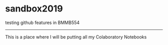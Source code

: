# sandbox2019
testing github features in BMMB554

------

This is a place where I will be putting all my Colaboratory Notebooks
